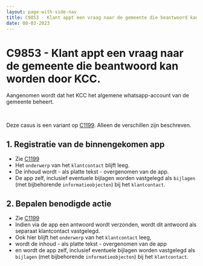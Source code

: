 ```yaml
---
layout: page-with-side-nav
title: C9853 - Klant appt een vraag naar de gemeente die beantwoord kan worden door KCC.
date: 08-03-2023
---
```


# C9853 - Klant appt een vraag naar de gemeente die beantwoord kan worden door KCC.

Aangenomen wordt dat het KCC het algemene whatsapp-account van de gemeente beheert.

<br>

Deze casus is een variant op [C1199](./1199.md).
Alleen de verschillen zijn beschreven.

## 1. Registratie van de binnengekomen app

- Zie [C1199](./1199.md)
- Het `onderwerp` van het `klantcontact` blijft leeg.
- De inhoud wordt - als platte tekst - overgenomen van de app.
- De app zelf, inclusief eventuele bijlagen worden vastgelegd als `bijlagen` (met bijbehorende `informatieobjecten`) bij het `klantcontact`.

## 2. Bepalen benodigde actie

- Zie [C1199](./1199.md)
- Indien via de app een antwoord wordt verzonden, wordt dit antwoord als separaat klantcontact vastgelegd.
- Ook hier blijft het `onderwerp` van het `klantcontact` leeg,
- wordt de inhoud - als platte tekst - overgenomen van de app
- en wordt de app zelf, inclusief eventuele bijlagen worden vastgelegd als `bijlagen` (met bijbehorende `informatieobjecten`) bij het `klantcontact`.
